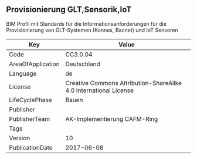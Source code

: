 ## Provisionierung GLT,Sensorik,IoT
BIM Profil mit Standards für die Informationsanforderungen für die Provisionierung von GLT-Systemen (Konnex, Bacnet) und IoT Sensoren

Key | Value |
--|--|
Code | CC3.0.04 |  
AreaOfApplication | Deutschland |  
Language | de |  
License | Creative Commons Attribution-ShareAlike 4.0 International License |  
LifeCyclePhase | Bauen |  
Publisher | [](https://www.cafm-connect.org) |  
PublisherTeam | AK-Implementierung CAFM-Ring |  
Tags |  |  
Version | 10 |  
PublicationDate | 2017-06-08 |  
